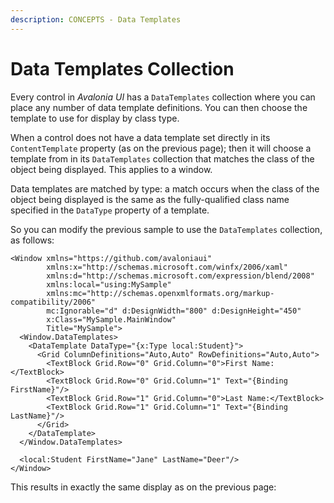 ```yaml
---
description: CONCEPTS - Data Templates
---
```


# Data Templates Collection

Every control in _Avalonia UI_ has a `DataTemplates` collection where you can place any number of data template definitions. You can then choose the template to use for display by class type. &#x20;

When a control does not have a data template set directly in its `ContentTemplate` property (as on the previous page); then it will choose a template from in its `DataTemplates` collection that matches the class of the object being displayed.  This applies to a window.

Data templates are matched by type: a match occurs when the class of the object being displayed is the same as the fully-qualified class name specified in the `DataType` property of a template.

So you can modify the previous sample to use the `DataTemplates` collection, as follows:

```markup
<Window xmlns="https://github.com/avaloniaui"
        xmlns:x="http://schemas.microsoft.com/winfx/2006/xaml"
        xmlns:d="http://schemas.microsoft.com/expression/blend/2008"
        xmlns:local="using:MySample"
        xmlns:mc="http://schemas.openxmlformats.org/markup-compatibility/2006"
        mc:Ignorable="d" d:DesignWidth="800" d:DesignHeight="450"
        x:Class="MySample.MainWindow"
        Title="MySample">
  <Window.DataTemplates>
    <DataTemplate DataType="{x:Type local:Student}">
      <Grid ColumnDefinitions="Auto,Auto" RowDefinitions="Auto,Auto">
        <TextBlock Grid.Row="0" Grid.Column="0">First Name:</TextBlock>
        <TextBlock Grid.Row="0" Grid.Column="1" Text="{Binding FirstName}"/>
        <TextBlock Grid.Row="1" Grid.Column="0">Last Name:</TextBlock>
        <TextBlock Grid.Row="1" Grid.Column="1" Text="{Binding LastName}"/>
      </Grid>
    </DataTemplate>
  </Window.DataTemplates>
  
  <local:Student FirstName="Jane" LastName="Deer"/>
</Window>
```

This results in exactly the same display as on the previous page:

<!--<figure><img src="../../.gitbook/assets/image (57).png" alt=""><figcaption></figcaption></figure>-->

